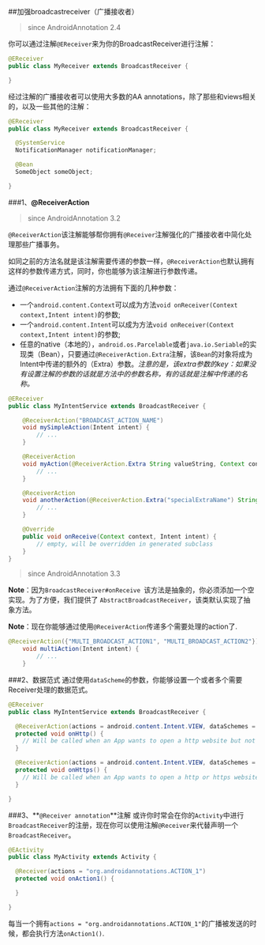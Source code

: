 ##加强broadcastreceiver（广播接收者）
>since AndroidAnnotation 2.4

你可以通过注解`@EReceiver`来为你的BroadcastReceiver进行注解：

```java
@EReceiver
public class MyReceiver extends BroadcastReceiver {

}
```

经过注解的广播接收者可以使用大多数的AA annotations，除了那些和views相关的，以及一些其他的注解：

```java
@EReceiver
public class MyReceiver extends BroadcastReceiver {

  @SystemService
  NotificationManager notificationManager;

  @Bean
  SomeObject someObject;

}
```

###1、**@ReceiverAction**
>since AndroidAnnotation 3.2

`@ReceiverAction`该注解能够帮你拥有`@Receiver`注解强化的广播接收者中简化处理那些广播事务。

如同之前的方法名就是该注解需要传递的参数一样，`@ReceiverAction`也默认拥有这样的参数传递方式，同时，你也能够为该注解进行参数传递。

通过`@ReceiverAction`注解的方法拥有下面的几种参数：

- 一个`android.content.Context`可以成为方法`void onReceiver(Context context,Intent intent)`的参数;
- 一个`android.content.Intent`可以成为方法`void onReceiver(Context context,Intent intent)`的参数;
- 任意的native（本地的），`android.os.Parcelable`或者`java.io.Seriable`的实现类（Bean），只要通过`@ReceiverAction.Extra`注解，该`Bean`的对象将成为Intent中传递的额外的（Extra）参数。_*注意的是，该extra参数的key：如果没有设置注解的参数的话就是方法中的参数名称，有的话就是注解中传递的名称。*_

```java
@EReceiver
public class MyIntentService extends BroadcastReceiver {

    @ReceiverAction("BROADCAST_ACTION_NAME")
    void mySimpleAction(Intent intent) {
        // ...
    }

    @ReceiverAction
    void myAction(@ReceiverAction.Extra String valueString, Context context) {
        // ...
    }

    @ReceiverAction
    void anotherAction(@ReceiverAction.Extra("specialExtraName") String valueString, @ReceiverAction.Extra long valueLong) {
        // ...
    }

    @Override
    public void onReceive(Context context, Intent intent) {
        // empty, will be overridden in generated subclass
    }
}
```

>since AndroidAnnotation 3.3

**Note**：因为`BroadcastReceiver#onReceive `该方法是抽象的，你必须添加一个空实现。为了方便，我们提供了 `AbstractBroadcastReceiver`，该类默认实现了抽象方法。

**Note**：现在你能够通过使用`@ReceiverAction`传递多个需要处理的action了.

```java
@ReceiverAction({"MULTI_BROADCAST_ACTION1", "MULTI_BROADCAST_ACTION2"})
    void multiAction(Intent intent) {
        // ...
    }
```

###2、数据范式
通过使用`dataScheme`的参数，你能够设置一个或者多个需要Receiver处理的数据范式。

```java
@EReceiver
public class MyIntentService extends BroadcastReceiver {

  @ReceiverAction(actions = android.content.Intent.VIEW, dataSchemes = "http")
  protected void onHttp() {
    // Will be called when an App wants to open a http website but not for https.
  }

  @ReceiverAction(actions = android.content.Intent.VIEW, dataSchemes = {"http", "https"})
  protected void onHttps() {
    // Will be called when an App wants to open a http or https website.
  }

}
```

###3、**`@Receiver annotation`**注解
或许你时常会在你的`Activity`中进行`BroadcastReceiver`的注册，现在你可以使用注解`@Receiver`来代替声明一个`BroadcastReceiver`。

```java
@EActivity
public class MyActivity extends Activity {

  @Receiver(actions = "org.androidannotations.ACTION_1")
  protected void onAction1() {

  }

}
```

每当一个拥有`actions = "org.androidannotations.ACTION_1"`的广播被发送的时候，都会执行方法`onAction1()`.







